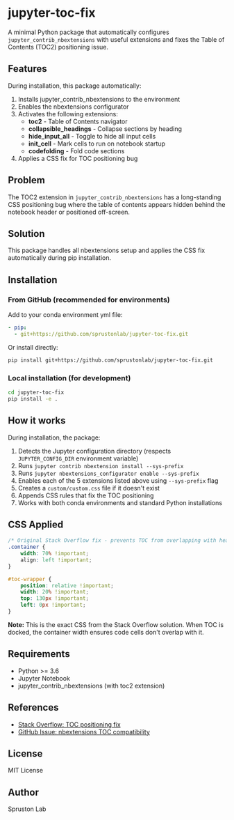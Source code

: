 # jupyter-toc-fix

A minimal Python package that automatically configures `jupyter_contrib_nbextensions` with useful extensions and fixes the Table of Contents (TOC2) positioning issue.

## Features

During installation, this package automatically:
1. Installs jupyter_contrib_nbextensions to the environment
2. Enables the nbextensions configurator
3. Activates the following extensions:
   - **toc2** - Table of Contents navigator
   - **collapsible_headings** - Collapse sections by heading
   - **hide_input_all** - Toggle to hide all input cells
   - **init_cell** - Mark cells to run on notebook startup
   - **codefolding** - Fold code sections
4. Applies a CSS fix for TOC positioning bug

## Problem

The TOC2 extension in `jupyter_contrib_nbextensions` has a long-standing CSS positioning bug where the table of contents appears hidden behind the notebook header or positioned off-screen.

## Solution

This package handles all nbextensions setup and applies the CSS fix automatically during pip installation.

## Installation

### From GitHub (recommended for environments)

Add to your conda environment yml file:

```yaml
- pip:
  - git+https://github.com/sprustonlab/jupyter-toc-fix.git
```

Or install directly:

```bash
pip install git+https://github.com/sprustonlab/jupyter-toc-fix.git
```

### Local installation (for development)

```bash
cd jupyter-toc-fix
pip install -e .
```

## How it works

During installation, the package:
1. Detects the Jupyter configuration directory (respects `JUPYTER_CONFIG_DIR` environment variable)
2. Runs `jupyter contrib nbextension install --sys-prefix`
3. Runs `jupyter nbextensions_configurator enable --sys-prefix`
4. Enables each of the 5 extensions listed above using `--sys-prefix` flag
5. Creates a `custom/custom.css` file if it doesn't exist
6. Appends CSS rules that fix the TOC positioning
7. Works with both conda environments and standard Python installations

## CSS Applied

```css
/* Original Stack Overflow fix - prevents TOC from overlapping with header */
.container {
    width: 70% !important;
    align: left !important;
}

#toc-wrapper {
    position: relative !important;
    width: 20% !important;
    top: 130px !important;
    left: 0px !important;
}
```

**Note:** This is the exact CSS from the Stack Overflow solution. When TOC is docked, the container width ensures code cells don't overlap with it.

## Requirements

- Python >= 3.6
- Jupyter Notebook
- jupyter_contrib_nbextensions (with toc2 extension)

## References

- [Stack Overflow: TOC positioning fix](https://stackoverflow.com/questions/75621836)
- [GitHub Issue: nbextensions TOC compatibility](https://github.com/ipython-contrib/jupyter_contrib_nbextensions/issues/1568)

## License

MIT License

## Author

Spruston Lab
